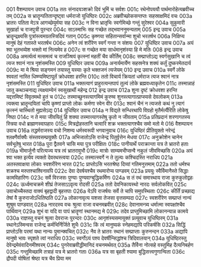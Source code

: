 001	वैशम्पायन उवाच
001a	ततः संनादयञ्शक्रो दिवं भूमिं च सर्वशः
001c	रथेनोपययौ पार्थमारोहेत्यब्रवीच्च तम्
002a	स भ्रातॄन्पतितान्दृष्ट्वा धर्मराजो युधिष्ठिरः
002c	अब्रवीच्छोकसन्तप्तः सहस्राक्षमिदं वचः
003a	भ्रातरः पतिता मेऽत्र आगच्छेयुर्मया सह
003c	न विना भ्रातृभिः स्वर्गमिच्छे गन्तुं सुरेश्वर
004a	सुकुमारी सुखार्हा च राजपुत्री पुरन्दर
004c	साऽस्माभिः सह गच्छेत तद्भवाननुमन्यताम्
005	इन्द्र उवाच
005a	भ्रातॄन्द्रक्ष्यसि पुत्रांस्त्वमग्रतस्त्रिदिवं गतान्
005c	कृष्णया सहितान्सर्वान्मा शुचो भरतर्षभ
006a	निक्षिप्य मानुषं देहं गतास्ते भरतर्षभ
006c	अनेन त्वं शरीरेण स्वर्गं गन्ता न संशयः
007	युधिष्ठिर उवाच
007a	अयं श्वा भूतभव्येश भक्तो मां नित्यमेव ह
007c	स गच्छेत मया सार्धमानृशंस्या हि मे मतिः
008	इन्द्र उवाच
008a	अमर्त्यत्वं मत्समत्वं च राजञ्श्रियं कृत्स्नां महतीं चैव कीर्तिम्
008c	सम्प्राप्तोऽद्य स्वर्गसुखानि च त्वं त्यज श्वानं नात्र नृशंसमस्ति
009	युधिष्ठिर उवाच
009a	अनार्यमार्येण सहस्रनेत्र शक्यं कर्तुं दुष्करमेतदार्य
009c	मा मे श्रिया सङ्गमनं तयास्तु यस्याः कृते भक्तजनं त्यजेयम्
010	इन्द्र उवाच
010a	स्वर्गे लोके श्ववतां नास्ति धिष्ण्यमिष्टापूर्तं क्रोधवशा हरन्ति
010c	ततो विचार्य क्रियतां धर्मराज त्यज श्वानं नात्र नृशंसमस्ति
011	युधिष्ठिर उवाच
011a	भक्तत्यागं प्राहुरत्यन्तपापं तुल्यं लोके ब्रह्मवध्याकृतेन
011c	तस्मान्नाहं जातु कथञ्चनाद्य त्यक्ष्याम्येनं स्वसुखार्थी महेन्द्र
012	इन्द्र उवाच
012a	शुना दृष्टं क्रोधवशा हरन्ति यद्दत्तमिष्टं विवृतमथो हुतं च
012c	तस्माच्छुनस्त्यागमिमं कुरुष्व शुनस्त्यागात्प्राप्स्यसे देवलोकम्
013a	त्यक्त्वा भ्रातॄन्दयितां चापि कृष्णां प्राप्तो लोकः कर्मणा स्वेन वीर
013c	श्वानं चैनं न त्यजसे कथं नु त्यागं कृत्स्नं चास्थितो मुह्यसेऽद्य
014	युधिष्ठिर उवाच
014a	न विद्यते सन्धिरथापि विग्रहो मृतैर्मर्त्यैरिति लोकेषु निष्ठा
014c	न ते मया जीवयितुं हि शक्या तस्मात्त्यागस्तेषु कृतो न जीवताम्
015a	प्रतिप्रदानं शरणागतस्य स्त्रिया वधो ब्राह्मणस्वापहारः
015c	मित्रद्रोहस्तानि चत्वारि शक्र भक्तत्यागश्चैव समो मतो मे
016	वैशम्पायन उवाच
016a	तद्धर्मराजस्य वचो निशम्य धर्मस्वरूपी भगवानुवाच
016c	युधिष्ठिरं प्रीतियुक्तो नरेन्द्रं श्लक्ष्णैर्वाक्यैः संस्तवसम्प्रयुक्तैः
017a	अभिजातोऽसि राजेन्द्र पितुर्वृत्तेन मेधया
017c	अनुक्रोशेन चानेन सर्वभूतेषु भारत
018a	पुरा द्वैतवने चासि मया पुत्र परीक्षितः
018c	पानीयार्थे पराक्रान्ता यत्र ते भ्रातरो हताः
019a	भीमार्जुनौ परित्यज्य यत्र त्वं भ्रातरावुभौ
019c	मात्रोः साम्यमभीप्सन्वै नकुलं जीवमिच्छसि
020a	अयं श्वा भक्त इत्येव त्यक्तो देवरथस्त्वया
020c	तस्मात्स्वर्गे न ते तुल्यः कश्चिदस्ति नराधिप
021a	अतस्तवाक्षया लोकाः स्वशरीरेण भारत
021c	प्राप्तोऽसि भरतश्रेष्ठ दिव्यां गतिमनुत्तमाम्
022a	ततो धर्मश्च शक्रश्च मरुतश्चाश्विनावपि
022c	देवा देवर्षयश्चैव रथमारोप्य पाण्डवम्
023a	प्रययुः स्वैर्विमानैस्ते सिद्धाः कामविहारिणः
023c	सर्वे विरजसः पुण्याः पुण्यवाग्बुद्धिकर्मिणः
024a	स तं रथं समास्थाय राजा कुरुकुलोद्वहः
024c	ऊर्ध्वमाचक्रमे शीघ्रं तेजसाऽऽवृत्य रोदसी
025a	ततो देवनिकायस्थो नारदः सर्वलोकवित्
025c	उवाचोच्चैस्तदा वाक्यं बृहद्वादी बृहत्तपाः
026a	येऽपि राजर्षयः सर्वे ते चापि समुपस्थिताः
026c	कीर्तिं प्रच्छाद्य तेषां वै कुरुराजोऽधितिष्ठति
027a	लोकानावृत्य यशसा तेजसा वृत्तसम्पदा
027c	स्वशरीरेण सम्प्राप्तं नान्यं शुश्रुम पाण्डवात्
028a	नारदस्य वचः श्रुत्वा राजा वचनमब्रवीत्
028c	देवानामन्त्र्य धर्मात्मा स्वपक्षांश्चैव पार्थिवान्
029a	शुभं वा यदि वा पापं भ्रातॄणां स्थानमद्य मे
029c	तदेव प्राप्तुमिच्छामि लोकानन्यान्न कामये
030a	राज्ञस्तु वचनं श्रुत्वा देवराजः पुरन्दरः
030c	आनृशंस्यसमायुक्तं प्रत्युवाच युधिष्ठिरम्
031a	स्थानेऽस्मिन्वस राजेन्द्र कर्मभिर्निर्जिते शुभैः
031c	किं त्वं मानुष्यकं स्नेहमद्यापि परिकर्षसि
032a	सिद्धिं प्राप्तोऽसि परमां यथा नान्यः पुमान्क्वचित्
032c	नैव ते भ्रातरः स्थानं सम्प्राप्ताः कुरुनन्दन
033a	अद्यापि मानुषो भावः स्पृशते त्वां नराधिप
033c	स्वर्गोऽयं पश्य देवर्षीन्सिद्धांश्च त्रिदिवालयान्
034a	युधिष्ठिरस्तु देवेन्द्रमेवंवादिनमीश्वरम्
034c	पुनरेवाब्रवीद्धीमानिदं वचनमर्थवत्
035a	तैर्विना नोत्सहे वस्तुमिह दैत्यनिबर्हण
035c	गन्तुमिच्छामि तत्राहं यत्र मे भ्रातरो गताः
036a	यत्र सा बृहती श्यामा बुद्धिसत्त्वगुणान्विता
036c	द्रौपदी योषितां श्रेष्ठा यत्र चैव प्रिया मम
